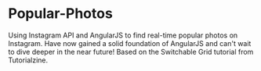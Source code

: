 Popular-Photos
==============

Using Instagram API and AngularJS to find real-time popular photos on Instagram.
Have now gained a solid foundation of AngularJS and can't wait to dive deeper in the near future!
Based on the Switchable Grid tutorial from Tutorialzine.  
